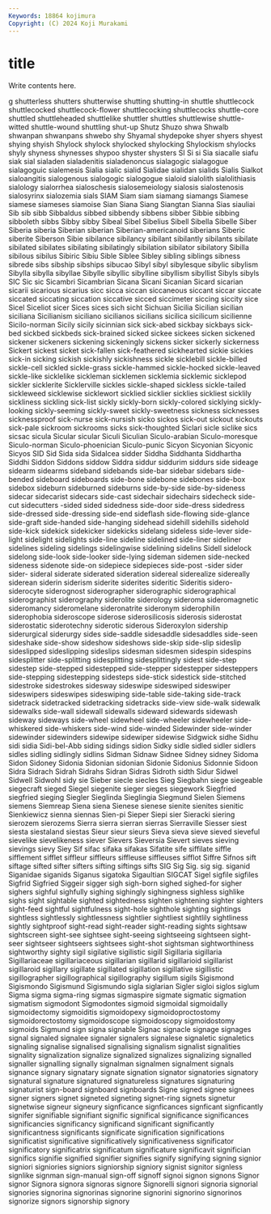 ```yaml
---
Keywords: 18864 kojimura
Copyright: (C) 2024 Koji Murakami
---
```


# title

Write contents here.



g shutterless shutters shutterwise shutting shutting-in shuttle shuttlecock shuttlecocked
shuttlecock-flower shuttlecocking shuttlecocks shuttle-core shuttled shuttleheaded shuttlelike shuttler shuttles shuttlewise
shuttle-witted shuttle-wound shuttling shut-up Shutz Shuzo shwa Shwalb shwanpan shwanpans
shwebo shy Shyamal shydepoke shyer shyers shyest shying shyish Shylock
shylock shylocked shylocking Shylockism shylocks shyly shyness shynesses shypoo shyster
shysters SI Si si Sia siacalle siafu siak sial sialaden
sialadenitis sialadenoncus sialagogic sialagogue sialagoguic sialemesis Sialia sialic sialid Sialidae
sialidan sialids Sialis Sialkot sialoangitis sialogenous sialogogic sialogogue sialoid sialolith
sialolithiasis sialology sialorrhea sialoschesis sialosemeiology sialosis sialostenosis sialosyrinx sialozemia sials
SIAM Siam siam siamang siamangs Siamese siamese siameses siamoise Sian
Siana Siang Siangtan Sianna Sias siauliai Sib sib sibb Sibbaldus
sibbed sibbendy sibbens sibber Sibbie sibbing sibboleth sibbs Sibby sibby
Sibeal Sibel Sibelius Sibell Sibella Sibelle Siber Siberia siberia Siberian
siberian Siberian-americanoid siberians Siberic siberite Siberson Sibie sibilance sibilancy sibilant
sibilantly sibilants sibilate sibilated sibilates sibilating sibilatingly sibilation sibilator sibilatory
Sibilla sibilous sibilus Sibiric Sibiu Sible Siblee Sibley sibling siblings
sibness sibrede sibs sibship sibships sibucao Sibyl sibyl sibylesque sibylic
sibylism Sibylla sibylla sibyllae Sibylle sibyllic sibylline sibyllism sibyllist Sibyls
sibyls SIC Sic sic Sicambri Sicambrian Sicana Sicani Sicanian Sicard
sicarian sicarii sicarious sicarius sicc sicca siccan siccaneous siccant siccar
siccate siccated siccating siccation siccative sicced siccimeter siccing siccity sice
Sicel Siceliot sicer Sices sices sich sicht Sichuan Sicilia Sicilian
sicilian siciliana Sicilianism siciliano sicilianos sicilians sicilica sicilicum sicilienne Sicilo-norman
Sicily sicily sicinnian sick sick-abed sickbay sickbays sick-bed sickbed sickbeds
sick-brained sicked sickee sickees sicken sickened sickener sickeners sickening sickeningly
sickens sicker sickerly sickerness Sickert sickest sicket sick-fallen sick-feathered sickhearted
sickie sickies sick-in sicking sickish sickishly sickishness sickle sicklebill sickle-billed
sickle-cell sickled sickle-grass sickle-hammed sickle-hocked sickle-leaved sickle-like sicklelike sickleman sicklemen
sicklemia sicklemic sicklepod sickler sicklerite Sicklerville sickles sickle-shaped sickless sickle-tailed
sickleweed sicklewise sicklewort sicklied sicklier sicklies sickliest sicklily sickliness sickling
sick-list sickly sickly-born sickly-colored sicklying sickly-looking sickly-seeming sickly-sweet sickly-sweetness sickness
sicknesses sicknessproof sick-nurse sick-nursish sicko sickos sick-out sickout sickouts sick-pale
sickroom sickrooms sicks sick-thoughted Siclari sicle siclike sics sicsac sicula
Sicular sicular Siculi Siculian Siculo-arabian Siculo-moresque Siculo-norman Siculo-phoenician Siculo-punic Sicyon
Sicyonian Sicyonic Sicyos SID Sid Sida sida Sidalcea sidder Siddha
Siddhanta Siddhartha Siddhi Siddon Siddons siddow Siddra siddur siddurim siddurs
side sideage sidearm sidearms sideband sidebands side-bar sidebar sidebars side-bended
sideboard sideboards side-bone sidebone sidebones side-box sidebox sideburn sideburned sideburns
side-by-side side-by-sideness sidecar sidecarist sidecars side-cast sidechair sidechairs sidecheck side-cut
sidecutters -sided sided sidedness side-door side-dress sidedress side-dressed side-dressing side-end
sideflash side-flowing side-glance side-graft side-handed side-hanging sidehead sidehill sidehills sidehold
side-kick sidekick sidekicker sidekicks sidelang sideless side-lever side-light sidelight sidelights
side-line sideline sidelined side-liner sideliner sidelines sideling sidelings sidelingwise sidelining
sidelins Sidell sidelock sidelong side-look side-looker side-lying sideman sidemen side-necked
sideness sidenote side-on sidepiece sidepieces side-post -sider sider sider- sideral
siderate siderated sideration sidereal siderealize sidereally siderean siderin siderism siderite
siderites sideritic Sideritis sidero- siderocyte siderognost siderographer siderographic siderographical siderographist
siderography siderolite siderology sideroma sideromagnetic sideromancy sideromelane sideronatrite sideronym siderophilin
siderophobia sideroscope siderose siderosilicosis siderosis siderostat siderostatic siderotechny siderotic siderous
Sideroxylon sidership siderurgical siderurgy sides side-saddle sidesaddle sidesaddles side-seen sideshake
side-show sideshow sideshows side-skip side-slip sideslip sideslipped sideslipping sideslips sidesman
sidesmen sidespin sidespins sidesplitter side-splitting sidesplitting sidesplittingly sidest side-step sidestep
side-stepped sidestepped side-stepper sidestepper sidesteppers side-stepping sidestepping sidesteps side-stick sidestick
side-stitched sidestroke sidestrokes sidesway sideswipe sideswiped sideswiper sideswipers sideswipes sideswiping
side-table side-taking side-track sidetrack sidetracked sidetracking sidetracks side-view side-walk sidewalk
sidewalks side-wall sidewall sidewalls sideward sidewards sidewash sideway sideways side-wheel
sidewheel side-wheeler sidewheeler side-whiskered side-whiskers side-wind side-winded Sidewinder side-winder sidewinder
sidewinders sidewipe sidewiper sidewise Sidgwick sidhe Sidhu sidi sidia Sidi-bel-Abb
siding sidings sidion Sidky sidle sidled sidler sidlers sidles sidling
sidlingly sidlins Sidman Sidnaw Sidnee Sidney sidney Sidoma Sidon Sidoney
Sidonia Sidonian sidonian Sidonie Sidonius Sidonnie Sidoon Sidra Sidrach Sidrah
Sidrahs Sidran Sidras Sidroth sidth Sidur Sidwel Sidwell Sidwohl sidy
sie Sieber siecle siecles Sieg Siegbahn siege siegeable siegecraft sieged
Siegel siegenite sieger sieges siegework Siegfried siegfried sieging Siegler Sieglinda
Sieglingia Siegmund Sielen Siemens siemens Siemreap Siena siena Sienese sienese
sienite sienites sienitic Sienkiewicz sienna siennas Sien-pi Sieper Siepi sier
Sieracki siering sierozem sierozems Sierra sierra sierran sierras Sierraville Siesser
siest siesta siestaland siestas Sieur sieur sieurs Sieva sieva sieve
sieved sieveful sievelike sievelikeness siever Sievers Sieversia Sievert sieves sieving
sievings sievy Siey Sif sifac sifaka sifakas Sifatite sife siffilate
siffle sifflement sifflet siffleur siffleurs siffleuse siffleuses sifflot Siffre Sifnos
sift siftage sifted sifter sifters sifting siftings sifts SIG Sig
Sig. sig sig. siganid Siganidae siganids Siganus sigatoka Sigaultian SIGCAT
Sigel sigfile sigfiles Sigfrid Sigfried Siggeir sigger sigh sigh-born sighed
sighed-for sigher sighers sighful sighfully sighing sighingly sighingness sighless sighlike
sighs sight sightable sighted sightedness sighten sightening sighter sighters sight-feed
sightful sightfulness sight-hole sighthole sighting sightings sightless sightlessly sightlessness sightlier
sightliest sightlily sightliness sightly sightproof sight-read sight-reader sight-reading sights sightsaw
sightscreen sight-see sightsee sight-seeing sightseeing sightseen sight-seer sightseer sightseers sightsees
sight-shot sightsman sightworthiness sightworthy sighty sigil sigilative sigilistic sigill Sigillaria
sigillaria Sigillariaceae sigillariaceous sigillarian sigillarid sigillarioid sigillarist sigillaroid sigillary sigillate
sigillated sigillation sigillative sigillistic sigillographer sigillographical sigillography sigillum sigils Sigismond
Sigismondo Sigismund Sigismundo sigla siglarian Sigler sigloi siglos siglum Sigma
sigma sigma-ring sigmas sigmaspire sigmate sigmatic sigmation sigmatism sigmodont Sigmodontes
sigmoid sigmoidal sigmoidally sigmoidectomy sigmoiditis sigmoidopexy sigmoidoproctostomy sigmoidorectostomy sigmoidoscope sigmoidoscopy
sigmoidostomy sigmoids Sigmund sign signa signable Signac signacle signage signages
signal signaled signalee signaler signalers signalese signaletic signaletics signaling signalise
signalised signalising signalism signalist signalities signality signalization signalize signalized signalizes
signalizing signalled signaller signalling signally signalman signalmen signalment signals signance
signary signatary signate signation signator signatories signatory signatural signature signatured
signatureless signatures signaturing signaturist sign-board signboard signboards Signe signed signee
signees signer signers signet signeted signeting signet-ring signets signetur signetwise
signeur signeury signficance signficances signficant signficantly signifer signifiable signifiant signific
significal significance significances significancies significancy significand significant significantly significantness significants
significate signification significations significatist significative significatively significativeness significator significatory significatrix
significatum significature significavit significian significs signifie signified signifier signifies signify
signifying signing signior signiori signiories signiors signiorship signiory signist signitor
signless signlike signman sign-manual sign-off signoff signoi signon signons Signor
signor Signora signora signoras signore Signorelli signori signoria signorial signories
signorina signorinas signorine signorini signorino signorinos signorize signors signorship signory
